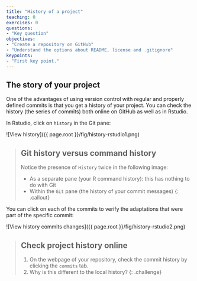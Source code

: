 ```yaml
---
title: "History of a project"
teaching: 0
exercises: 0
questions:
- "Key question"
objectives:
- "Create a repository on GitHub"
- "Understand the options about README, license and .gitignore"
keypoints:
- "First key point."
---
```


## The story of your project

One of the advantages of using version control with regular and properly defined commits is that you get a history of your project. You can check the history (the series of commits) both online on GitHub as well as in Rstudio.

In Rstudio, click on `history` in the Git pane:

![View history]({{ page.root }}/fig/history-rstudio1.png)

> ## Git history versus command history
>
> Notice the presence of `History` twice in the following image: 
>    - As a separate pane (your R command history): this has nothing to do with Git
>    - Within the `Git` pane (the history of your commit messages)
{: .callout}

You can click on each of the commits to verify the adaptations that were part of the specific commit:

![View history commits changes]({{ page.root }}/fig/history-rstudio2.png)

> ## Check project history online
> 
> 1. On the webpage of your repository, check the commit history by clicking the `commits` tab.
> 1. Why is this different to the local history?
{: .challenge}



















